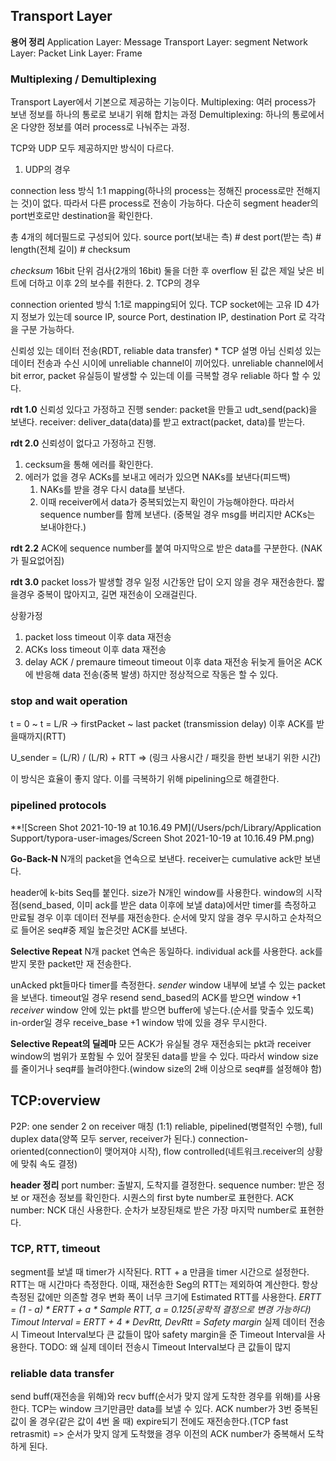 ## Transport Layer
**용어 정리**
Application Layer: Message
Transport Layer: segment
Network Layer: Packet
Link Layer: Frame

### Multiplexing / Demultiplexing
Transport Layer에서 기본으로 제공하는 기능이다.
Multiplexing: 여러 process가 보낸 정보를 하나의 통로로 보내기 위해 합치는 과정
Demultiplexing: 하나의 통로에서 온 다양한 정보를 여러 process로 나눠주는 과정.

TCP와 UDP 모두 제공하지만 방식이 다르다.

1. UDP의 경우

connection less 방식
1:1 mapping(하나의 process는 정해진 process로만 전해지는 것)이 없다.
따라서 다른 process로 전송이 가능하다. 다순히 segment header의 port번호로만 destination을 확인한다.

총 4개의 헤더필드로 구성되어 있다.
source port(보내는 측) # dest port(받는 측) # length(전체 길이) # checksum

*checksum*
16bit 단위 검사(2개의 16bit)
둘을 더한 후 overflow 된 값은 제일 낮은 비트에 더하고 이후 2의 보수를 취한다.
2. TCP의 경우

connection oriented 방식
1:1로 mapping되어 있다.
TCP socket에는 고유 ID 4가지 정보가 있는데
source IP, source Port, destination IP, destination Port 로 각각을 구분 가능하다.

신뢰성 있는 데이터 전송(RDT, reliable data transfer) * TCP 설명 아님
신뢰성 있는 데이터 전송과 수신 시이에 unreliable channel이 끼어있다.
unreliable channel에서 bit error, packet 유실등이 발생할 수 있는데 이를 극복할 경우 reliable 하다 할 수 있다.

**rdt 1.0**
신뢰성 있다고 가정하고 진행
sender: packet을 만들고 udt_send(pack)을 보낸다.
receiver: deliver_data(data)를 받고 extract(packet, data)를 받는다.

**rdt 2.0**
신뢰성이 없다고 가정하고 진행.
1. cecksum을 통해 에러를 확인한다.
2. 에러가 없을 경우 ACKs를 보내고 에러가 있으면 NAKs를 보낸다(피드백)
   1. NAKs를 받을 경우 다시 data를 보낸다.
   2. 이때 receiver에서 data가 중복되었는지 확인이 가능해야한다. 따라서 sequence number를 함께 보낸다.
   (중복일 경우 msg를 버리지만 ACKs는 보내야한다.)

**rdt 2.2**
ACK에 sequence number를 붙여 마지막으로 받은 data를 구분한다. (NAK가 필요없어짐)

**rdt 3.0**
packet loss가 발생할 경우
일정 시간동안 답이 오지 않을 경우 재전송한다.
짧을경우 중복이 많아지고, 길면 재전송이 오래걸린다.

상황가정
1. packet loss
timeout 이후 data 재전송
2. ACKs loss
timeout 이후 data 재전송
3. delay ACK / premaure timeout
timeout 이후 data 재전송
뒤늦게 들어온 ACK에 반응해 data 전송(중복 발생)
하지만 정상적으로 작동은 할 수 있다.

### stop and wait operation
t = 0 ~ t = L/R -> firstPacket ~ last packet (transmission delay)
이후 ACK를 받을때까지(RTT)

U_sender = (L/R) / (L/R) + RTT => (링크 사용시간 / 패킷을 한번 보내기 위한 시간)

이 방식은 효율이 좋지 않다. 이를 극복하기 위해 pipelining으로 해결한다.

### pipelined protocols
**![Screen Shot 2021-10-19 at 10.16.49 PM](/Users/pch/Library/Application Support/typora-user-images/Screen Shot 2021-10-19 at 10.16.49 PM.png)

**Go-Back-N**
N개의 packet을 연속으로 보낸다.
receiver는 cumulative ack만 보낸다.

header에 k-bits Seq를 붙인다.
size가 N개인 window를 사용한다.
window의 시작점(send_based, 이미 ack를 받은 data 이후에 보낼 data)에서만 timer를 측정하고 만료될 경우 이후 데이터 전부를 재전송한다.
순서에 맞지 않을 경우 무시하고 순차적으로 들어온 seq#중 제일 높은것만 ACK를 보낸다.


**Selective Repeat**
N개 packet 연속은 동일하다.
individual ack를 사용한다.
ack를 받지 못한 packet만 재 전송한다.

unAcked pkt들마다 timer를 측정한다.
*sender*
window 내부에 보낼 수 있는 packet을 보낸다.
timeout일 경우 resend
send_based의 ACK를 받으면 window +1
*receiver*
window 안에 있는 pkt를 받으면 buffer에 넣는다.(순서를 맞출수 있도록)
in-order일 경우 receive_base +1
window 밖에 있을 경우 무시한다.

**Selective Repeat의 딜레마**
모든 ACK가 유실될 경우 재전송되는 pkt과 receiver window의 범위가 포함될 수 있어 잘못된 data를 받을 수 있다.
따라서 window size를 줄이거나 seq#를 늘려야한다.(window size의 2배 이상으로 seq#를 설정해야 함)

## TCP:overview
P2P: one sender 2 on receiver 매칭 (1:1)
reliable, pipelined(병렬적인 수행), full duplex data(양쪽 모두 server, receiver가 된다.)
connection-oriented(connection이 맺어져야 시작), flow controlled(네트워크.receiver의 상황에 맞춰 속도 결정)

**header 정리**
port number: 출발지, 도착지를 결정한다.
sequence number: 받은 정보 or 재전송 정보를 확인한다. 시퀀스의 first byte number로 표현한다.
ACK number: NCK 대신 사용한다. 순차가 보장된채로 받은 가장 마지막 number로 표현한다.

### TCP, RTT, timeout
segment를 보낼 때 timer가 시작된다.
RTT + a 만큼을 timer 시간으로 설정한다.
RTT는 매 시간마다 측정한다. 이때, 재전송한 Seg의 RTT는 제외하여 계산한다.
항상 측정된 값에만 의존할 경우 변화 폭이 너무 크기에 Estimated RTT를 사용한다.
*ERTT = (1 - a) * ERTT + a * Sample RTT, a = 0.125(공학적 결정으로 변경 가능하다)*
*Timout Interval = ERTT + 4 * DevRtt, DevRtt = Safety margin*
실제 데이터 전송시 Timeout Interval보다 큰 값들이 많아 safety margin을 준 Timeout Interval을 사용한다.
TODO: 왜 실제 데이터 전송시 Timeout Interval보다 큰 값들이 많지
### reliable data transfer
send buff(재전송을 위해)와 recv buff(순서가 맞지 않게 도착한 경우를 위해)를 사용한다.
TCP는 window 크기만큼만 data를 보낼 수 있다.
ACK number가 3번 중복된 값이 올 경우(같은 값이 4번 올 때) expire되기 전에도 재전송한다.(TCP fast retrasmit)
=> 순서가 맞지 않게 도착했을 경우 이전의 ACK number가 중복해서 도착하게 된다.

